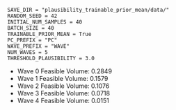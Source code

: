 ```
SAVE_DIR = "plausibility_trainable_prior_mean/data/"
RANDOM_SEED = 42
INITIAL_NUM_SAMPLES = 40
BATCH_SIZE = 40
TRAINABLE_PRIOR_MEAN = True
PC_PREFIX = "PC"
WAVE_PREFIX = "WAVE"
NUM_WAVES = 5
THRESHOLD_PLAUSIBILITY = 3.0
```

- Wave 0 Feasible Volume: 0.2849
- Wave 1 Feasible Volume: 0.1579
- Wave 2 Feasible Volume: 0.1076
- Wave 3 Feasible Volume: 0.0718
- Wave 4 Feasible Volume: 0.0151
